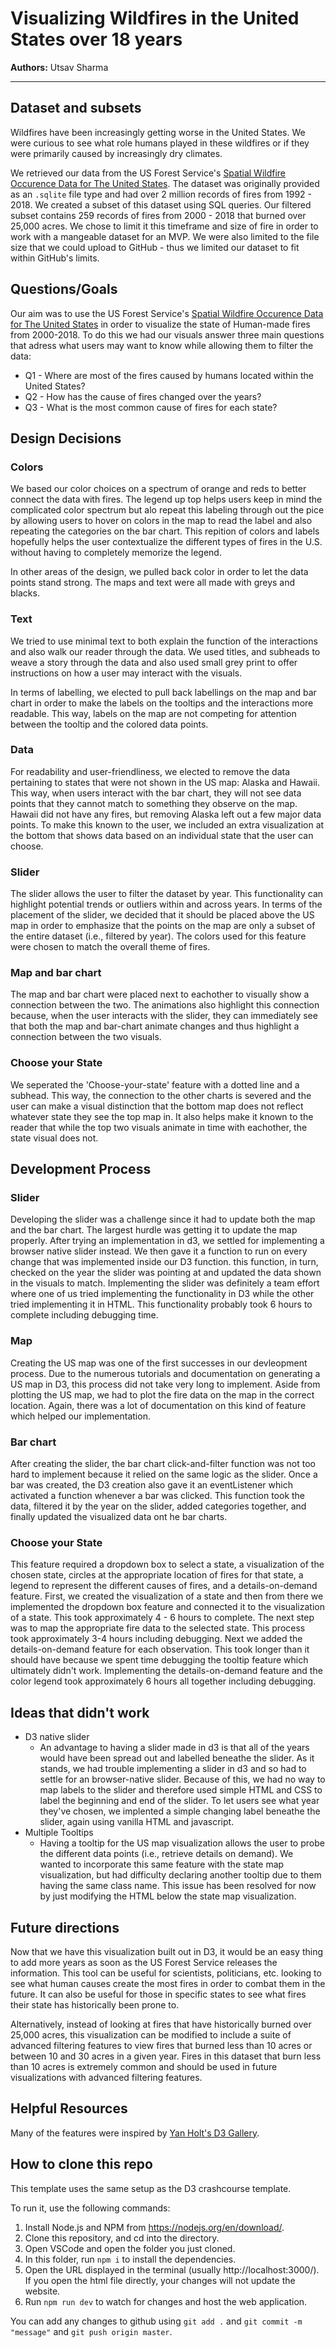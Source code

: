 # Visualizing Wildfires in the United States over 18 years

**Authors:** Utsav Sharma


- - -

## Dataset and subsets
Wildfires have been increasingly getting worse in the United States. We were curious to see what role humans played in these wildfires or if they were primarily caused by increasingly dry climates. 

We retrieved our data from the US Forest Service's [Spatial Wildfire Occurence Data for The United States](https://www.fs.usda.gov/rds/archive/Catalog/RDS-2013-0009.5). The dataset was originally provided as an `.sqlite` file type and had over 2 million records of fires from 1992 - 2018. We created a subset of this dataset using SQL queries. Our filtered subset contains 259 records of fires from 2000 - 2018 that burned over 25,000 acres. We chose to limit it this timeframe  and size of fire in order to work with a mangeable dataset for an MVP. We were also limited to the file size that we could upload to GitHub - thus we limited our dataset to fit within GitHub's limits.

## Questions/Goals
Our aim was to use the US Forest Service's [Spatial Wildfire Occurence Data for The United States](https://www.fs.usda.gov/rds/archive/Catalog/RDS-2013-0009.5) in order to visualize the state of Human-made fires from 2000-2018. To do this we had our visuals answer three main questions that adress what users may want to know while allowing them to filter the data: 
* Q1 - Where are most of the fires caused by humans located within the United States?
* Q2 - How has the cause of fires changed over the years?
* Q3 - What is the most common cause of fires for each state? 

## Design Decisions
### Colors
We based our color choices on a spectrum of orange and reds to better connect the data with fires. The legend up top helps users keep in mind the complicated color spectrum but alo repeat this labeling through out the pice by allowing users to hover on colors in the map to read the label and also repeating the categories on the bar chart. This repition of colors and labels hopefully helps the user contextualize the different types of fires in the U.S. without having to completely memorize the legend. 

In other areas of the design, we pulled back color in order to let the data points stand strong. The maps and text were all made with greys and blacks.

### Text
We tried to use minimal text to both explain the function of the interactions and also walk our reader through the data. We used titles, and subheads to weave a story through the data and also used small grey print to offer instructions on how a user may interact with the visuals. 

In terms of labelling, we elected to pull back labellings on the map and bar chart in order to make the labels on the tooltips and the interactions more readable. This way, labels on the map are not competing for attention between the tooltip and the colored data points.

### Data
For readability and user-friendliness, we elected to remove the data pertaining to states that were not shown in the US map: Alaska and Hawaii. This way, when users interact with the bar chart, they will not see data points that they cannot match to something they observe on the map. Hawaii did not have any fires, but removing Alaska left out a few major data points. To make this known to the user, we included an extra visualization at the bottom that shows data based on an individual state that the user can choose. 

### Slider
The slider allows the user to filter the dataset by year. This functionality can highlight potential trends or outliers within and across years. In terms of the placement of the slider, we decided that it should be placed above the US map in order to emphasize that the points on the map are only a subset of the entire dataset (i.e., filtered by year). The colors used for this feature were chosen to match the overall theme of fires. 

### Map and bar chart
The map and bar chart were placed next to eachother to visually show a connection between the two. The animations also highlight this connection because, when the user interacts with the slider, they can immediately see that both the map and bar-chart animate changes and thus highlight a connection between the two visuals.

### Choose your State
We seperated the 'Choose-your-state' feature with a dotted line and a subhead. This way, the connection to the other charts is severed and the user can make a visual distinction that the bottom map does not reflect whatever state they see the top map in. It also helps make it known to the reader that while the top two visuals animate in time with eachother, the state visual does not. 

## Development Process

### Slider
Developing the slider was a challenge since it had to update both the map and the bar chart. The largest hurdle was getting it to update the map properly. After trying an implementation in d3, we settled for implementing a browser native slider instead. We then gave it a function to run on every change that was implemented inside our D3 function. this function, in turn, checked on the year the slider was pointing at and updated the data shown in the visuals to match. Implementing the slider was definitely a team effort where one of us tried implementing the functionality in D3 while the other tried implementing it in HTML. This functionality probably took 6 hours to complete including debugging time. 

### Map
Creating the US map was one of the first successes in our devleopment process. Due to the numerous tutorials and documentation on generating a US map in D3, this process did not take very long to implement. Aside from plotting the US map, we had to plot the fire data on the map in the correct location. Again, there was a lot of documentation on this kind of feature which helped our implementation.

### Bar chart
After creating the slider, the bar chart click-and-filter function was not too hard to implement because it relied on the same logic as the slider. Once a bar was created, the D3 creation also gave it an eventListener which activated a function whenever a bar was clicked. This function took the data, filtered it by the year on the slider, added categories together, and finally updated the visualized data ont he bar charts.

### Choose your State
This feature required a dropdown box to select a state, a visualization of the chosen state, circles at the appropriate location of fires for that state, a legend to represent the different causes of fires, and a details-on-demand feature. First, we created the visualization of a state and then from there we implemented the dropdown box feature and connected it to the visualization of a state. This took approximately 4 - 6 hours to complete. The next step was to map the appropriate fire data to the selected state. This process took approximately 3-4 hours including debugging. Next we added the details-on-demand feature for each observation. This took longer than it should have because we spent time debugging the tooltip feature which ultimately didn't work. Implementing the details-on-demand feature and the color legend took approximately 6 hours all together including debugging.

## Ideas that didn't work
* D3 native slider
  - An advantage to having a slider made in d3 is that all of the years would have been spread out and labelled beneathe the slider. As it stands, we had trouble implementing a slider in d3 and so had to settle for an browser-native slider. Because of this, we had no way to map labels to the slider and therefore used simple HTML and CSS to label the beginning and end of the slider. To let users see what year they've chosen, we implented a simple changing label beneathe the slider, again using vanilla HTML and javascript. 
* Multiple Tooltips
  - Having a tooltip for the US map visualization allows the user to probe the different data points (i.e., retrieve details on demand). We wanted to incorporate this same feature with the state map visualization, but had difficulty declaring another tooltip due to them having the same class name. This issue has been resolved for now by just modifying the HTML below the state map visualization.

## Future directions

Now that we have this visualization built out in D3, it would be an easy thing to add more years as soon as the US Forest Service releases the information. This tool can be useful for scientists, politicians, etc. looking to see what human causes create the most fires in order to combat them in the future. It can also be useful for those in specific states to see what fires their state has historically been prone to. 

Alternatively, instead of looking at fires that have historically burned over 25,000 acres, this visualization can be modified to include a suite of advanced filtering features to view fires that burned less than 10 acres or between 10 and 30 acres in a given year. Fires in this dataset that burn less than 10 acres is extremely common and should be used in future visualizations with advanced filtering features. 

## Helpful Resources
Many of the features were inspired by [Yan Holt's D3 Gallery](https://www.d3-graph-gallery.com/index.html). 

## How to clone this repo

This template uses the same setup as the D3 crashcourse template.

To run it, use the following commands:

1. Install Node.js and NPM from https://nodejs.org/en/download/.
2. Clone this repository, and cd into the directory.
3. Open VSCode and open the folder you just cloned.
4. In this folder, run `npm i` to install the dependencies.
5. Open the URL displayed in the terminal (usually http://localhost:3000/). If you open the html file directly, your changes will not update the website.
6. Run `npm run dev` to watch for changes and host the web application.

You can add any changes to github using `git add .` and `git commit -m "message"` and `git push origin master`.
